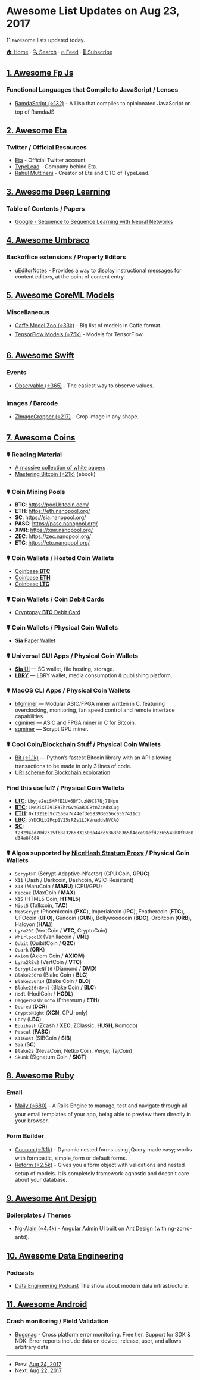 # Awesome List Updates on Aug 23, 2017

11 awesome lists updated today.

[🏠 Home](/README.md) · [🔍 Search](https://www.trackawesomelist.com/search/) · [🔥 Feed](https://www.trackawesomelist.com/rss.xml) · [📮 Subscribe](https://trackawesomelist.us17.list-manage.com/subscribe?u=d2f0117aa829c83a63ec63c2f&id=36a103854c)



## [1. Awesome Fp Js](/content/stoeffel/awesome-fp-js/README.md)

### Functional Languages that Compile to JavaScript / Lenses

*   [RamdaScript (⭐132)](https://github.com/yosbelms/ramdascript) - A Lisp that compiles to opinionated JavaScript on top of RamdaJS

## [2. Awesome Eta](/content/sfischer13/awesome-eta/README.md)

### Twitter / Official Resources

*   [Eta](https://twitter.com/eta_lang) - Official Twitter account.
*   [TypeLead](https://twitter.com/typelead) - Company behind Eta.
*   [Rahul Muttineni](https://twitter.com/rahulmutt) - Creator of Eta and CTO of TypeLead.

## [3. Awesome Deep Learning](/content/ChristosChristofidis/awesome-deep-learning/README.md)

### Table of Contents / Papers

*   [Google - Sequence to Sequence  Learning with Neural Networks](http://papers.nips.cc/paper/5346-sequence-to-sequence-learning-with-neural-networks.pdf)

## [4. Awesome Umbraco](/content/umbraco-community/awesome-umbraco/README.md)

### Backoffice extensions / Property Editors

*   [uEditorNotes](https://our.umbraco.org/projects/backoffice-extensions/ueditornotes/) - Provides a way to display instructional messages for content editors, at the point of content entry.

## [5. Awesome CoreML Models](/content/likedan/Awesome-CoreML-Models/README.md)

### Miscellaneous

*   [Caffe Model Zoo (⭐33k)](https://github.com/BVLC/caffe/wiki/Model-Zoo) - Big list of models in Caffe format.
*   [TensorFlow Models (⭐75k)](https://github.com/tensorflow/models) - Models for TensorFlow.

## [6. Awesome Swift](/content/matteocrippa/awesome-swift/README.md)

### Events

*   [Observable (⭐365)](https://github.com/roberthein/Observable) - The easiest way to observe values.

### Images / Barcode

*   [ZImageCropper (⭐217)](https://github.com/ZaidPathan/ZImageCropper) - Crop image in any shape.

## [7. Awesome Coins](/content/Zheaoli/awesome-coins/README.md)

### ☤ Reading Material

*   [A massive collection of white papers](http://diyhpl.us/\~bryan/papers2/bitcoin/)
*   [Mastering Bitcoin (⭐21k)](https://github.com/bitcoinbook/bitcoinbook) (ebook)

### ☤ Coin Mining Pools

*   **BTC**: <https://pool.bitcoin.com/>
*   **ETH**: <https://eth.nanopool.org/>
*   **SC**: <https://sia.nanopool.org/>
*   **PASC**: <https://pasc.nanopool.org/>
*   **XMR**: <https://xmr.nanopool.org/>
*   **ZEC**: <https://zec.nanopool.org/>
*   **ETC**: <https://etc.nanopool.org/>

### ☤ Coin Wallets / Hosted Coin Wallets

*   [Coinbase **BTC**](https://www.coinbase.com/join/516f7e9a929bda3e06000001)
*   [Coinbase **ETH**](https://www.coinbase.com/join/516f7e9a929bda3e06000001)
*   [Coinbase **LTC**](https://www.coinbase.com/join/516f7e9a929bda3e06000001)

### ☤ Coin Wallets / Coin Debit Cards

*   [Cryptopay **BTC** Debit Card](https://cryptopay.me/join/03db9c17)

### ☤ Coin Wallets / Physical Coin Wallets

*   [**Sia** Paper Wallet](https://siapaperwallet.co)

### ☤ Universal GUI Apps / Physical Coin Wallets

*   [**Sia** UI](http://sia.tech/apps/) — SC wallet, file hosting, storage.
*   [**LBRY**](https://lbry.io) — LBRY wallet, media consumption & publishing platform.

### ☤ MacOS CLI Apps / Physical Coin Wallets

*   [bfgminer](http://macminer.fabulouspanda.com/commandline/) — Modular ASIC/FPGA miner written in C, featuring overclocking, monitoring, fan speed control and remote interface capabilities.
*   [cgminer](http://macminer.fabulouspanda.com/commandline/) — ASIC and FPGA miner in C for Bitcoin.
*   [sgminer](http://macminer.fabulouspanda.com/commandline/) — Scrypt GPU miner.

### ☤ Cool Coin/Blockchain Stuff / Physical Coin Wallets

*   [Bit (⭐1.1k)](https://github.com/ofek/bit) — Python’s fastest Bitcoin library with an API allowing transactions
    to be made in only 3 lines of code.
*   [URI scheme for Blockchain exploration](https://lists.linuxfoundation.org/pipermail/bitcoin-dev/2015-August/010712.html)

### Find this useful? / Physical Coin Wallets

*   **[LTC](http://coinbin.org/ltc)**: `Lbyje2eiSMPfE1Ux6BYJuzN9CS7Nj78Hpu`
*   **[BTC](http://coinbin.org/btc)**: `1Me2iXTJ91FYZhrGvaGaRDCBtnZ4KdxCug`
*   **[ETH](http://coinbin.org/eth)**: `0x1321Ec9c7550a7c44ef3e583930556c6557411d1`
*   **[LBC](http://coinbin.org/lbc)**: `bYDCRLb2Pcp1V25sRZs1LJkVnaddsNVCAQ`
*   **[SC](http://coinbin.org/sc)**: `f23294ad70d2315f68a3265331508a44cd5363b8365f4ece91efd2365548b8f0760d34a8f884`

### ☤ Algos supported by   [NiceHash Stratum Proxy](https://www.nicehash.com/?refby=386829) / Physical Coin Wallets

*   `ScryptNF` (Scrypt-Adaptive-Nfactor) (GPU Coin, **GPUC**)
*   `X11` (Dash / Darkcoin, Dashcoin, ASIC-Resistant)
*   `X13` (MaruCoin / **MARU**) (CPU/GPU)
*   `Keccak` (MaxCoin / **MAX**)
*   `X15` (HTML5 Coin, **HTML5**)
*   `Nist5` (Talkcoin, **TAC**)
*   `NeoScrypt` (Phoenixcoin (**PXC**), Imperialcoin (**IPC**), Feathercoin (**FTC**), UFOcoin (**UFO**), Guncoin (**GUN**), Bollywoodcoin (**BDC**), Orbitcoin (**ORB**), Halcyon (**HAL**))
*   `Lyra2RE` (VertCoin / **VTC**, CryptoCoin)
*   `WhirlpoolX` (Vanillacoin / **VNL**)
*   `Qubit` (QuibitCoin / **Q2C**)
*   `Quark` (**QRK**)
*   `Axiom` (Axiom Coin / **AXIOM**)
*   `Lyra2REv2` (VertCoin / **VTC**)
*   `ScryptJaneNf16` (Diamond / **DMD**)
*   `Blake256r8` (Blake Coin / **BLC**)
*   `Blake256r14` (Blake Coin / **BLC**)
*   `Blake256r8vnl` (Blake Coin / **BLC**)
*   `Hodl` (HodlCoin / **HODL**)
*   `DaggerHashimoto` (Ethereum / **ETH**)
*   `Decred` (**DCR**)
*   `CryptoNight` (**XCN**, CPU-only)
*   `Lbry` (**LBC**)
*   `Equihash` (Zcash / **XEC**, ZClassic, **HUSH**, Komodo)
*   `Pascal` (**PASC**)
*   `X11Gost` (SIBCoin / **SIB**)
*   `Sia` (**SC**)
*   `Blake2`s (NevaCoin, Netko Coin, Verge, TajCoin)
*   `Skunk` (Signatum Coin / **SIGT**)

## [8. Awesome Ruby](/content/markets/awesome-ruby/README.md)

### Email

*   [Maily (⭐680)](https://github.com/markets/maily) - A Rails Engine to manage, test and navigate through all your email templates of your app, being able to preview them directly in your browser.

### Form Builder

*   [Cocoon (⭐3.1k)](https://github.com/nathanvda/cocoon) - Dynamic nested forms using jQuery made easy; works with formtastic, simple\_form or default forms.
*   [Reform (⭐2.5k)](https://github.com/apotonick/reform) - Gives you a form object with validations and nested setup of models. It is completely framework-agnostic and doesn't care about your database.

## [9. Awesome Ant Design](/content/websemantics/awesome-ant-design/README.md)

### Boilerplates / Themes

*   [Ng-Alain (⭐4.4k)](https://github.com/cipchk/ng-alain) - Angular Admin UI built on Ant Design (with ng-zorro-antd).

## [10. Awesome Data Engineering](/content/igorbarinov/awesome-data-engineering/README.md)

### Podcasts

*   [Data Engineering Podcast](https://www.dataengineeringpodcast.com/) The show about modern data infrastructure.

## [11. Awesome Android](/content/JStumpp/awesome-android/README.md)

### Crash monitoring / Field Validation

*   [Bugsnag](https://www.bugsnag.com/) - Cross platform error monitoring. Free tier. Support for SDK & NDK. Error reports include data on device, release, user, and allows arbitrary data.

---

- Prev: [Aug 24, 2017](/content/2017/08/24/README.md)
- Next: [Aug 22, 2017](/content/2017/08/22/README.md)